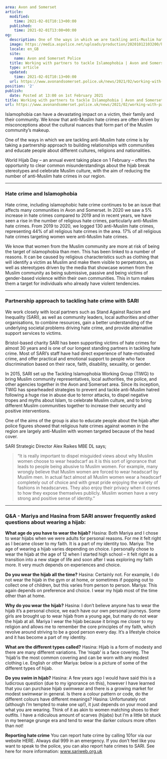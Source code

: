 ```yaml
area: Avon and Somerset
article:
  modified:
    time: 2021-02-01T10:13+00:00
  published:
    time: 2021-02-01T13:00+00:00
og:
  description: One of the ways in which we are tackling anti-Muslim hate crime is by taking a partnership approach to building relationships with communities and educate people about different cultures&#8230;
  image: https://media.aspolice.net/uploads/production/20201012103200/hate-crime-postcard-e1602495216764.png
  locale: en_GB
  site:
    name: Avon and Somerset Police
  title: Working with partners to tackle Islamophobia | Avon and Somerset Police
  type: article
  updated:
    time: 2021-02-01T10:13+00:00
  url: https://www.avonandsomerset.police.uk/news/2021/02/working-with-partners-to-tackle-islamophobia/
position: '2'
publish:
  date: Posted at 13:00 on 1st February 2021
title: Working with partners to tackle Islamophobia | Avon and Somerset Police
url: https://www.avonandsomerset.police.uk/news/2021/02/working-with-partners-to-tackle-islamophobia/
```

Islamophobia can have a devastating impact on a victim, their family and their community. We know that anti-Muslim hate crimes are often driven by misconceptions about the cultural nuances that form part of the Muslim community’s makeup.

One of the ways in which we are tackling anti-Muslim hate crime is by taking a partnership approach to building relationships with communities and educate people about different cultures, religions and nationalities.

World Hijab Day – an annual event taking place on 1 February – offers the opportunity to clear common misunderstandings about the hijab break stereotypes and celebrate Muslim culture, with the aim of reducing the number of anti-Muslim hate crimes in our region.

* * *

### **Hate crime and Islamophobia**

Hate crime, including islamophobic hate crime continues to be an issue that affects many communities in Avon and Somerset. In 2020 we saw a 5% increase in hate crimes compared to 2019 and in recent years, we have seen a rise in the number of religious hate crimes, particularly anti-Muslim hate crimes. From 2019 to 2020, we logged 130 anti-Muslim hate crimes, representing 44% of all religious hate crimes in the area. 17% of all religious hate crimes targeting women were anti-Muslim hate crimes.

We know that women from the Muslim community are more at risk of being the target of islamophobia than men. This has been linked to a number of reasons. It can be caused by religious characteristics such as clothing that will identify a victim as Muslim and make them visible to perpetrators, as well as stereotypes driven by the media that showcase women from the Muslim community as being submissive, passive and being victims of gender-based violence within their own communities. This in turn makes them a target for individuals who already have violent tendencies.

* * *

### Partnership approach to tackling hate crime with SARI

We work closely with local partners such as Stand Against Racism and Inequality (SARI), as well as community leaders, local authorities and other organisations, to combine resources, gain a better understanding of the underlying societal problems driving hate crime, and provide alternative support services to victims.

Bristol-based charity SARI has been supporting victims of hate crimes for almost 30 years and is one of our longest standing partners in tackling hate crime. Most of SARI’s staff have had direct experience of hate-motivated crime, and offer practical and emotional support to people who face discrimination based on their race, faith, disability, sexuality, or gender.

In 2015, SARI set up the Tackling Islamophobia Working Group (TIWG) to bring Muslim community representatives, local authorities, the police, and other agencies together in the Avon and Somerset area. Since its inception, TWIG has spearheaded strategies to prevent and tackle anti-Muslim hatred following a huge rise in abuse due to terror attacks, to dispel negative tropes and myths about Islam, to celebrate Muslim culture, and to bring different Muslim communities together to increase their security and positive interventions.

One of the aims of the group is also to educate people about the hijab after police figures showed that religious hate crimes against women in the region are largely anti-Muslim with women targeted because of the head cover.

SARI Strategic Director Alex Raikes MBE DL says;

> “It is really important to dispel misguided views about why Muslim women choose to wear headscarf as it is this sort of ignorance that leads to people being abusive to Muslim women. For example, many wrongly believe that Muslim women are forced to wear headscarf by Muslim men. In actual fact almost all Muslim women wear a headscarf completely out of choice and with great pride enjoying the variety of fashions in headscarves. They also enjoy their privacy when it comes to how they expose themselves publicly. Muslim women have a very strong and positive sense of identity.”

* * *

### Q&A - Mariya and Hasina from SARI answer frequently asked questions about wearing a hijab:

**What age do you have to wear the hijab?**
Hasina: Both Mariya and I chose to wear hijabs when we were adults for personal reasons. For me it felt right as I became closer to my faith. It is a part of my identity too.
Mariya: The age of wearing a hijab varies depending on choice. I personally chose to wear the hijab at the age of 12 when I started high school – it felt right as a transition into a new stage of life and soon after I was exploring my faith more. It very much depends on experiences and choice.

**Do you wear the hijab all the time?**
Hasina: Certainly not. For example, I do not wear the hijab in the gym or at home, or sometimes if popping out to collect one of children, but this varies from person to person.
Mariya: This again depends on preference and choice. I wear my hijab most of the time other than at home.

**Why do you wear the hijab?**
Hasina: I don’t believe anyone has to wear the hijab it’s a personal choice, we each have our own personal journeys. Some girls are brought up to wear hijab from a young age, but many do not wear the hijab at all.
Mariya I wear the hijab because it brings me closer to my religion and allows me to remember the core principles of my faith, which revolve around striving to be a good person every day. It’s a lifestyle choice and it has become a part of my identity.

**What are the different types called?**
Hasina: Hijab is a form of modesty and there are many different variations.
The ‘niqab’ is a face covering.
The ‘hijab’is the most common covering and can be worn with any modest clothing i.e. English or other
Mariya: below is a picture of some of the different types of hijab.

**Do you swim in hijab?**
Hasina: A few years ago I would have said this is a ludicrous question (due to my ignorance on this), however I have learned that you can purchase hijab swimwear and there is a growing market for modest swimwear in general.
Is there a colour pattern or code, do the different colours have different meanings?
Hasina: Unfortunately not (although I’m tempted to make one up!), it just depends on your mood and what you are wearing. Think of it as akin to women matching shoes to their outfits. I have a ridiculous amount of scarves (hijabs) but I’m a little bit stuck in my teenage grunge era and tend to wear the darker colours more often than not!

**Reporting hate crime**
You can report hate crime by calling 101or via our website HERE. Always dial 999 in an emergency.
If you don’t feel like you want to speak to the police, you can also report hate crimes to SARI. See here for more information: www.sariweb.org.uk
